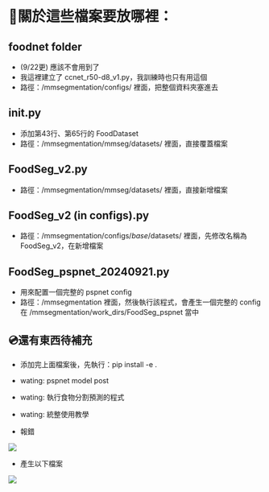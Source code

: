# 📠關於這些檔案要放哪裡：

## foodnet folder
* (9/22更) 應該不會用到了
* 我這裡建立了 ccnet_r50-d8_v1.py，我訓練時也只有用這個
* 路徑：/mmsegmentation/configs/ 裡面，把整個資料夾塞進去

## __init__.py
* 添加第43行、第65行的 FoodDataset
* 路徑：/mmsegmentation/mmseg/datasets/ 裡面，直接覆蓋檔案

## FoodSeg_v2.py
* 路徑：/mmsegmentation/mmseg/datasets/ 裡面，直接新增檔案

## FoodSeg_v2 (in configs).py
* 路徑：/mmsegmentation/configs/_base_/datasets/ 裡面，先修改名稱為 FoodSeg_v2，在新增檔案

## FoodSeg_pspnet_20240921.py
* 用來配置一個完整的 pspnet config
* 路徑：/mmsegmentation 裡面，然後執行該程式，會產生一個完整的 config 在 /mmsegmentation/work_dirs/FoodSeg_pspnet 當中


## 💿還有東西待補充
* 添加完上面檔案後，先執行：pip install -e .
* wating: pspnet model post
* wating: 執行食物分割預測的程式
* wating: 統整使用教學

* 報錯
<img src="https://i.imgur.com/vchtBXD.png">

* 產生以下檔案
<img src="https://i.imgur.com/G5UXsEM.png">
